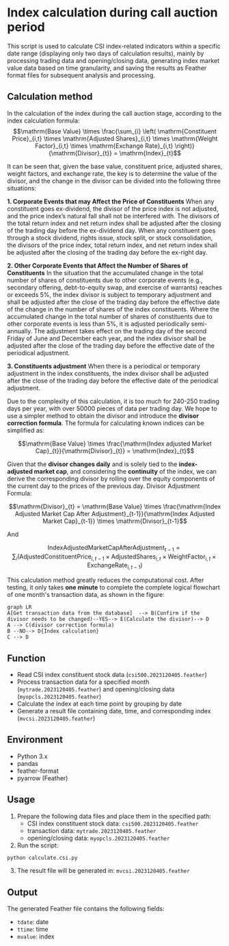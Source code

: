 # Index calculation during call auction period
This script is used to calculate CSI index-related indicators within a specific date range (displaying only two days of calculation results), mainly by processing trading data and opening/closing data, generating index market value data based on time granularity, and saving the results as Feather format files for subsequent analysis and processing.

## Calculation method
In the calculation of the index during the call auction stage, according to the index calculation formula:
$$\mathrm{Base Value} \times \frac{\sum_{i} \left( \mathrm{Constituent  Price}_{i,t} \times \mathrm{Adjusted  Shares}_{i,t} \times \mathrm{Weight  Factor}_{i,t} \times \mathrm{Exchange  Rate}_{i,t} \right)}{\mathrm{Divisor}_{t}} = \mathrm{Index}_{t}$$

It can be seen that, given the base value, constituent  price, adjusted shares, weight factors, and exchange rate, the key is to determine the value of the divisor, and the change in the divisor can be divided into the following three situations:

 **1. Corporate Events that may Affect the Price of Constituents**
When any constituent goes ex-dividend, the divisor of the price index is not adjusted, and the price index’s natural fall shall not be interfered with. The divisors of the total return index and net return index shall be adjusted after the closing of the trading day before the ex-dividend day. When any constituent goes through a stock dividend, rights issue, stock split, or stock consolidation, the divisors of the price index, total return index, and net return index shall be adjusted after the closing of the trading day before the ex-right day.

 **2. Other Corporate Events that Affect the Number of Shares of Constituents**
In the situation that the accumulated change in the total number of shares of constituents due to other corporate events (e.g., secondary offering, debt-to-equity swap, and exercise of warrants) reaches or exceeds 5%, the index divisor is subject to temporary adjustment and shall be
adjusted after the close of the trading day before the effective date of the change in the number of
shares of the index constituents.
Where the accumulated change in the total number of shares of constituents due to other corporate events is less than 5%, it is adjusted periodically semi-annually. The adjustment takes effect on the trading day of the second Friday of June and December each year, and the index divisor shall be adjusted after the close of the trading day before the effective date of the periodical adjustment.

**3. Constituents adjustment**
When there is a periodical or temporary adjustment in the index constituents, the index divisor shall be adjusted after the close of the trading day before the effective date of the periodical adjustment.

Due to the complexity of this calculation, it is too much for 240-250 trading days per year, with over 50000 pieces of data per trading day. We hope to use a simpler method to obtain the divisor and introduce the **divisor correction formula**. The formula for calculating known indices can be simplified as:

$$\mathrm{Base Value} \times \frac{\mathrm{Index adjusted Market Cap}_{t}}{\mathrm{Divisor}_{t}} = \mathrm{Index}_{t}$$

Given that the **divisor changes daily** and is solely tied to the **index-adjusted market cap**, and considering the **continuity** of the index, we can derive the corresponding divisor by rolling over the equity components of the current day to the prices of the previous day.
Divisor Adjustment Formula:

$$\mathrm{Divisor}_{t} = \mathrm{Base Value} \times \frac{\mathrm{Index Adjusted Market Cap After Adjustment}_{t-1}}{\mathrm{Index Adjusted Market Cap}_{t-1}} \times \mathrm{Divisor}_{t-1}$$

And

$$\mathrm{Index Adjusted Market Cap After Adjustment}_{t-1} = \sum_{i} \left( \mathrm{Adjusted Constituent Price}_{i,t-1} \times \mathrm{Adjusted Shares}_{i,t} \times \mathrm{Weight Factor}_{i,t} \times \mathrm{Exchange Rate}_{i,t-1} \right)$$

This calculation method greatly reduces the computational cost. After testing, it only takes **one minute** to complete the complete logical flowchart of one month's transaction data, as shown in the figure:
```mermaid
graph LR
A[Get transaction data from the database]  --> B(Confirm if the divisor needs to be changed)--YES--> E(Calculate the divisor)--> D
A --> C(divisor correction formula)
B --NO--> D{Index calculation}
C --> D
```

## Function
-   Read CSI index constituent stock data (`csi500.2023120405.feather`)
-   Process transaction data for a specified month (`mytrade.2023120405.feather`) and opening/closing data (`myopcls.2023120405.feather`)
-   Calculate the index at each time point by grouping by date
-   Generate a result file containing date, time, and corresponding index (`mvcsi.2023120405.feather`)

## Environment
-   Python 3.x
-   pandas
-   feather-format
-   pyarrow (Feather)

## Usage
1.  Prepare the following data files and place them in the specified path:
    -   CSI index constituent stock data: `csi500.2023120405.feather`
    -   transaction data: `mytrade.2023120405.feather`
    -   opening/closing data: `myopcls.2023120405.feather`
2.  Run the script:
```python
python calculate.csi.py
```
3.  The result file will be generated in: `mvcsi.2023120405.feather`

## Output
The generated Feather file contains the following fields:
-   `tdate`: date
-   `ttime`: time
-   `mvalue`: index